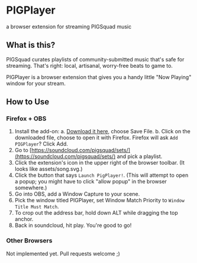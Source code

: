 # PIGPlayer
a browser extension for streaming PIGSquad music

## What is this?
PIGSquad curates playlists of community-submitted music that's safe for streaming. That's right: local, artisanal, worry-free beats to game to.

PIGPlayer is a browser extension that gives you a handy little "Now Playing" window for your stream. 

## How to Use

### Firefox + OBS
1. Install the add-on:
    a. [Download it here](https://github.com/nextlevelbanana/PIGPlayer/raw/main/pigplayer-1.0.1-fx.xpi), choose Save File.
    b. Click on the downloaded file, choose to open it with Firefox. Firefox will ask `Add PIGPlayer`? Click Add.
2. Go to [https://soundcloud.com/pigsquad/sets/](https://soundcloud.com/pigsquad/sets/) and pick a playlist.
3. Click the extension's icon in the upper right of the browser toolbar. (It looks like assets/song.svg.)
4. Click the button that says `Launch PigPlayer!`. (This will attempt to open a popup; you might have to click "allow popup" in the browser somewhere.)
5. Go into OBS, add a Window Capture to your scene.
6. Pick the window titled PIGPlayer, set Window Match Priority to `Window Title Must Match`.
7. To crop out the address bar, hold down ALT while dragging the top anchor.
8. Back in soundcloud, hit play. You're good to go!

### Other Browsers
Not implemented yet. Pull requests welcome ;)

